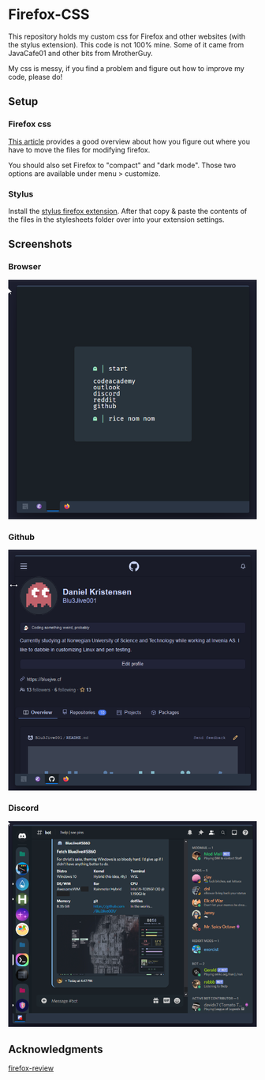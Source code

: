 # Firefox-CSS

This repository holds my custom css for Firefox and other websites (with the stylus extension). This code is not 100% mine. Some of it came from JavaCafe01 and other bits from MrotherGuy.

My css is messy, if you find a problem and figure out how to improve my code, please do!

## Setup

### Firefox css

[This article](https://www.howtogeek.com/334716/how-to-customize-firefoxs-user-interface-with-userchrome.css/) provides a good overview about how you figure out where you have to move the files for modifying firefox.

You should also set Firefox to "compact" and "dark mode". Those two options are available under menu > customize.

### Stylus

Install the [stylus firefox extension](https://addons.mozilla.org/en-US/firefox/addon/styl-us/).
After that copy & paste the contents of the files in the stylesheets folder over into your extension settings.

## Screenshots

### Browser

![oof](https://github.com/Blu3Jive001/Firefox-CSS/blob/master/screenshots/browser.png)

### Github

![oof1](https://github.com/Blu3Jive001/Firefox-CSS/blob/master/screenshots/github.png)

### Discord

![oof2](https://github.com/Blu3Jive001/Firefox-CSS/blob/master/screenshots/discord.png)

## Acknowledgments
[firefox-review](https://github.com/fellowish/firefox-review)

